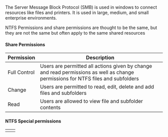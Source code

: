 

The Server Message Block  Protocol (SMB) is used in windows to connect resources like files and printers. It is used in large, medium, and small enterprise environments.


NTFS Permissions and share permissions are thought to be the same, but they are not the same but often apply to the same shared resources




#### Share Permissions

| Permission   | Description                                                                                                                      |
| ------------ | -------------------------------------------------------------------------------------------------------------------------------- |
| Full Control | Users are permitted all actions given by change and read permissions as well as change permissions for NTFS files and subfolders |
| Change       | Users are permitted to read, edit, delete and add files and subfolders                                                           |
| Read         | Users are allowed to view file and subfolder contents                                                                            |





#### NTFS Special permissions


|     |     |
| --- | --- |
|     |     |




